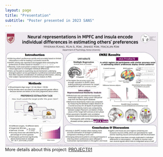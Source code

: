 ```yaml
---
layout: page
title: "Presentation"
subtitle: "Poster presented in 2023 SANS"
---
```

<center><img src="/photo/Poster_SANS2023.JPG" width=1000 align="center"/></center>
More details about this project: <a href="/project01">PROJECT01</a>

